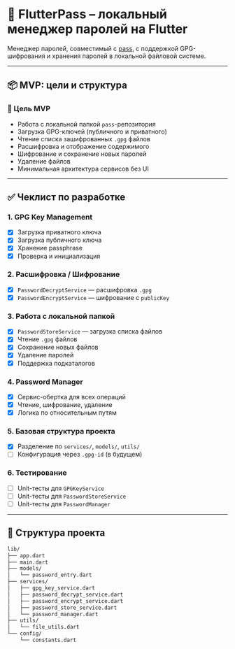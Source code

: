 # 🔐 FlutterPass – локальный менеджер паролей на Flutter

Менеджер паролей, совместимый с [pass](https://www.passwordstore.org/), с поддержкой GPG-шифрования и хранения паролей в локальной файловой системе.  

---

## 📦 MVP: цели и структура

### 🎯 Цель MVP

- Работа с локальной папкой `pass`-репозитория
- Загрузка GPG-ключей (публичного и приватного)
- Чтение списка зашифрованных `.gpg` файлов
- Расшифровка и отображение содержимого
- Шифрование и сохранение новых паролей
- Удаление файлов
- Минимальная архитектура сервисов без UI

---

## ✅ Чеклист по разработке

### 1. GPG Key Management
- [x] Загрузка приватного ключа
- [x] Загрузка публичного ключа
- [x] Хранение passphrase
- [x] Проверка и инициализация

### 2. Расшифровка / Шифрование
- [x] `PasswordDecryptService` — расшифровка `.gpg`
- [x] `PasswordEncryptService` — шифрование с `publicKey`

### 3. Работа с локальной папкой
- [x] `PasswordStoreService` — загрузка списка файлов
- [x] Чтение `.gpg` файлов
- [x] Сохранение новых файлов
- [x] Удаление паролей
- [x] Поддержка подкаталогов

### 4. Password Manager
- [x] Сервис-обертка для всех операций
- [x] Чтение, шифрование, удаление
- [x] Логика по относительным путям

### 5. Базовая структура проекта
- [x] Разделение по `services/`, `models/`, `utils/`
- [ ] Конфигурация через `.gpg-id` (в будущем)

### 6. Тестирование
- [ ] Unit-тесты для `GPGKeyService`
- [ ] Unit-тесты для `PasswordStoreService`
- [ ] Unit-тесты для `PasswordManager`

---

## 📁 Структура проекта

```bash
lib/
├── app.dart
├── main.dart
├── models/
│   └── password_entry.dart
├── services/
│   ├── gpg_key_service.dart
│   ├── password_decrypt_service.dart
│   ├── password_encrypt_service.dart
│   ├── password_store_service.dart
│   └── password_manager.dart
├── utils/
│   └── file_utils.dart
└── config/
    └── constants.dart

